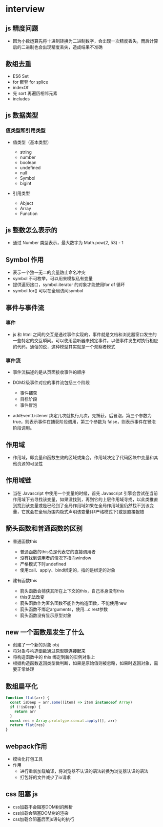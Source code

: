 # interview

## js 精度问题

- 因为小数运算先将十进制转换为二进制数字，会出现一次精度丢失，而后计算后的二进制也会出现精度丢失，造成结果不准确

## 数组去重

- ES6 Set
- for 嵌套 for splice
- indexOf
- 先 sort 再遍历相邻元素
- includes

## js 数据类型

### 值类型和引用类型

- 值类型（基本类型）
  - string
  - number
  - boolean
  - undefined
  - null
  - Symbol
  - bigint

- 引用类型
  - Abject
  - Array
  - Function

## js 整数怎么表示的

- 通过 Number 类型表示，最大数字为 Math.pow(2, 53) - 1

## Symbol 作用

- 表示一个独一无二的变量防止命名冲突
- symbol 不可枚举，可以用来模拟私有变量
- 提供遍历接口，symbol.iterator 的对象才能使用for of 循环
- symbol.for() 可以在全局访问symbol

## 事件与事件流

### 事件

- js 和 html 之间的交互是通过事件实现的，事件就是文档和浏览器窗口发生的一些特定的交互瞬间。可以使用监听器来预定事件，以便事件发生时执行相应的代码，通俗的说，这种模型其实就是一个观察者模式

### 事件流

- 事件流描述的是从页面接收事件的顺序
- DOM2级事件对应的事件流包括三个阶段
  - 事件捕获
  - 目标阶段
  - 事件冒泡

- addEventListener 绑定几次就执行几次，先捕获，后冒泡，第三个参数为 true，则表示事件在捕获阶段调用，第三个参数为 false，则表示事件在冒泡阶段调用。

## 作用域

- 作用域，即变量和函数生效的区域或集合，作用域决定了代码区块中变量和其他资源的可见性

## 作用域链

- 当在 Javascript 中使用一个变量的时候，首先 Javascript 引擎会尝试在当前作用域下去寻找该变量，如果没找到，再到它的上层作用域寻找，以此类推直到找到该变量或是已经到了全局作用域如果在全局作用域里仍然找不到该变量，它就会在全局范围内隐式声明该变量(非严格模式下)或是直接报错

## 箭头函数和普通函数的区别

- 普通函数this
  - 普通函数的this总是代表它的直接调用者
  - 没有找到调用者的情况下指向window
  - 严格模式下时undefined
  - 使用call、apply、bind绑定的，指的是绑定的对象

- 建有函数this
  - 箭头函数会捕获其所在上下文的this，自己本身没有this
  - this无法改变
  - 箭头函数作为匿名函数不能作为构造函数，不能使用new
  - 箭头函数不绑定arguments，使用...c rest参数
  - 箭头函数没有显示原型对象

## new 一个函数是发生了什么

- 创建了一个新的对象 obj
- 将对象与构造函数通过原型链连接起来
- 将构造函数中的 this 绑定到新的实例对象上
- 根据构造函数返回类型做判断，如果是原始值则被忽略，如果时返回对象，需要正常处理

## 数组扁平化

```js
function flat(arr) {
  const isDeep = arr.some((item) => item instanceof Array)
  if (!isDeep) {
    return arr
  }
  const res = Array.prototype.concat.apply([], arr)
  return flat(res)
}
```

## webpack作用

- 模块化打包工具
- 作用
  - 进行重新加载编译，将浏览器不认识的语法转换为浏览器认识的语法
  - 打包好的文件减少了io请求

## css 阻塞 js

- css加载不会阻塞DOM树的解析
- css加载会阻塞DOM树的渲染
- css加载会阻塞后面js语句的执行
